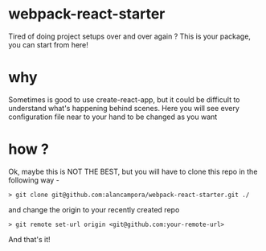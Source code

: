 # webpack-react-starter
Tired of doing project setups over and over again ? This is your package, you can start from here! 

# why 
Sometimes is good to use create-react-app, but it could be difficult to understand what's happening behind scenes. Here you will see every configuration file near to your hand to be changed as you want 

# how ?
Ok, maybe this is NOT THE BEST, but you will have to clone this repo in the following way -

```
> git clone git@github.com:alancampora/webpack-react-starter.git ./
```

and change the origin to your recently created repo

```
> git remote set-url origin <git@github.com:your-remote-url>

```

And that's it!

